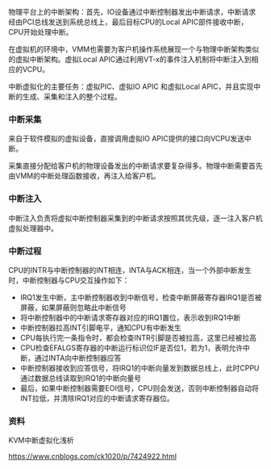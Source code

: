 物理平台上的中断架构：首先，IO设备通过中断控制器发出中断请求，中断请求经由PCI总线发送到系统总线上，最后目标CPU的Local APIC部件接收中断，CPU开始处理中断。

在虚拟机的环境中，VMM也需要为客户机操作系统展现一个与物理中断架构类似的虚拟中断架构。虚拟Local APIC通过利用VT-x的事件注入机制将中断注入到相应的VCPU。

中断虚拟化的主要任务：虚拟PIC、虚拟IO APIC 和虚拟Local APIC，并且实现中断的生成、采集和注入的整个过程。

### 中断采集

来自于软件模拟的虚拟设备，直接调用虚拟IO APIC提供的接口向VCPU发送中断。

采集直接分配给客户机的物理设备发出的中断请求要复杂得多。物理中断需要首先由VMM的中断处理函数接收，再注入给客户机。

### 中断注入

中断注入负责将虚拟中断控制器采集到的中断请求按照其优先级，逐一注入客户机虚拟处理器中。

### 中断过程

CPU的INTR与中断控制器的INT相连，INTA与ACK相连，当一个外部中断发生时，中断控制器与CPU交互操作如下：

- IRQ1发生中断，主中断控制器收到中断信号，检查中断屏蔽寄存器IRQ1是否被屏蔽，如果屏蔽则忽略此中断信号
- 将中断控制器中的中断请求寄存器对应的IRQ1置位，表示收到IRQ1中断
- 中断控制器拉高INT引脚电平，通知CPU有中断发生
- CPU每执行完一条指令时，都会检查INTR引脚是否被拉高，这里已经被拉高
- CPU检查EFALGS寄存器的中断运行标识位IF是否位1，若为1，表明允许中断，通过INTA向中断控制器应答
- 中断控制器接收到应答信号，将IRQ1的中断向量发到数据总线上，此时CPPU通过数据总线读取到IRQ1的中断向量号
- 最后，如果中断控制器需要EOI信号，CPU则会发送，否则中断控制器自动将INT拉低，并清除IRQ1对应的中断请求寄存器位。

### 资料

KVM中断虚拟化浅析

https://www.cnblogs.com/ck1020/p/7424922.html